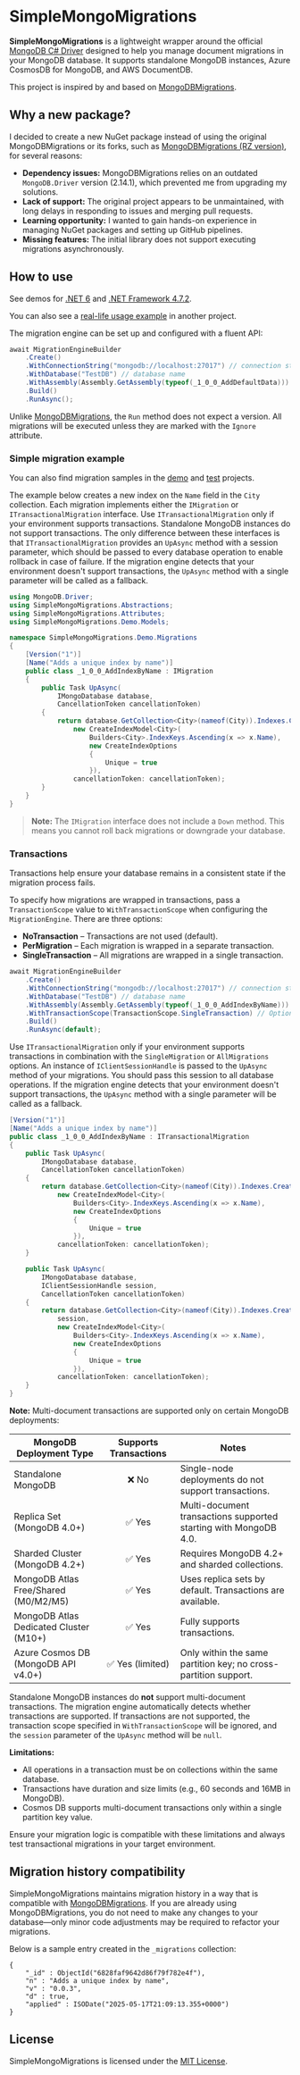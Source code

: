 # SimpleMongoMigrations

**SimpleMongoMigrations** is a lightweight wrapper around the official [MongoDB C# Driver](https://github.com/mongodb/mongo-csharp-driver) designed to help you manage document migrations in your MongoDB database. It supports standalone MongoDB instances, Azure CosmosDB for MongoDB, and AWS DocumentDB.

This project is inspired by and based on [MongoDBMigrations](https://bitbucket.org/i_am_a_kernel/mongodbmigrations/).

## Why a new package?

I decided to create a new NuGet package instead of using the original MongoDBMigrations or its forks, such as [MongoDBMigrations (RZ version)](https://github.com/ruxo/MongoDbMigrations), for several reasons:

- **Dependency issues:** MongoDBMigrations relies on an outdated `MongoDB.Driver` version (2.14.1), which prevented me from upgrading my solutions.
- **Lack of support:** The original project appears to be unmaintained, with long delays in responding to issues and merging pull requests.
- **Learning opportunity:** I wanted to gain hands-on experience in managing NuGet packages and setting up GitHub pipelines.
- **Missing features:** The initial library does not support executing migrations asynchronously.

## How to use

See demos for [.NET 6](https://github.com/evgenii-petukhov/SimpleMongoMigrations/tree/master/SimpleMongoMigrations.Demo.ConsoleNet6) and [.NET Framework 4.7.2](https://github.com/evgenii-petukhov/SimpleMongoMigrations/tree/master/SimpleMongoMigrations.Demo.ConsoleNet472).

You can also see a [real-life usage example](https://github.com/evgenii-petukhov/LetsTalk.Server/blob/master/LetsTalk.Server.Persistence.MongoDB.Services/MongoDBServicesRegistration.cs) in another project.

The migration engine can be set up and configured with a fluent API:

```csharp
await MigrationEngineBuilder
    .Create()
    .WithConnectionString("mongodb://localhost:27017") // connection string
    .WithDatabase("TestDB") // database name
    .WithAssembly(Assembly.GetAssembly(typeof(_1_0_0_AddDefaultData))) // assembly to scan for migrations
    .Build()
    .RunAsync();
```

Unlike [MongoDBMigrations](https://bitbucket.org/i_am_a_kernel/mongodbmigrations/), the `Run` method does not expect a version. All migrations will be executed unless they are marked with the `Ignore` attribute.

### Simple migration example

You can also find migration samples in the [demo](https://github.com/evgenii-petukhov/SimpleMongoMigrations/tree/master/SimpleMongoMigrations.Demo.Migrations) and [test](https://github.com/evgenii-petukhov/SimpleMongoMigrations/tree/master/SimpleMongoMigrations.Tests.VerifyMigrationOrder/Migrations) projects.

The example below creates a new index on the `Name` field in the `City` collection. Each migration implements either the `IMigration` or `ITransactionalMigration` interface. Use `ITransactionalMigration` only if your environment supports transactions. Standalone MongoDB instances do not support transactions. The only difference between these interfaces is that `ITransactionalMigration` provides an `UpAsync` method with a session parameter, which should be passed to every database operation to enable rollback in case of failure. If the migration engine detects that your environment doesn't support transactions, the `UpAsync` method with a single parameter will be called as a fallback.

```csharp
using MongoDB.Driver;
using SimpleMongoMigrations.Abstractions;
using SimpleMongoMigrations.Attributes;
using SimpleMongoMigrations.Demo.Models;

namespace SimpleMongoMigrations.Demo.Migrations
{
    [Version("1")]
    [Name("Adds a unique index by name")]
    public class _1_0_0_AddIndexByName : IMigration
    {
        public Task UpAsync(
            IMongoDatabase database,
            CancellationToken cancellationToken)
        {
            return database.GetCollection<City>(nameof(City)).Indexes.CreateOneAsync(
                new CreateIndexModel<City>(
                    Builders<City>.IndexKeys.Ascending(x => x.Name),
                    new CreateIndexOptions
                    {
                        Unique = true
                    }),
                cancellationToken: cancellationToken);
        }
    }
}
```

> **Note:** The `IMigration` interface does not include a `Down` method. This means you cannot roll back migrations or downgrade your database.

### Transactions

Transactions help ensure your database remains in a consistent state if the migration process fails.

To specify how migrations are wrapped in transactions, pass a `TransactionScope` value to `WithTransactionScope` when configuring the `MigrationEngine`. There are three options:

- **NoTransaction** – Transactions are not used (default).
- **PerMigration** – Each migration is wrapped in a separate transaction.
- **SingleTransaction** – All migrations are wrapped in a single transaction.

```csharp
await MigrationEngineBuilder
    .Create()
    .WithConnectionString("mongodb://localhost:27017") // connection string
    .WithDatabase("TestDB") // database name
    .WithAssembly(Assembly.GetAssembly(typeof(_1_0_0_AddIndexByName))) // assembly to scan for migrations
    .WithTransactionScope(TransactionScope.SingleTransaction) // Optional, can be omitted if not needed
    .Build()
    .RunAsync(default);
```

Use `ITransactionalMigration` only if your environment supports transactions in combination with the `SingleMigration` or `AllMigrations` options. An instance of `IClientSessionHandle` is passed to the `UpAsync` method of your migrations. You should pass this session to all database operations. If the migration engine detects that your environment doesn't support transactions, the `UpAsync` method with a single parameter will be called as a fallback.

```csharp
[Version("1")]
[Name("Adds a unique index by name")]
public class _1_0_0_AddIndexByName : ITransactionalMigration
{
    public Task UpAsync(
        IMongoDatabase database,
        CancellationToken cancellationToken)
    {
        return database.GetCollection<City>(nameof(City)).Indexes.CreateOneAsync(
            new CreateIndexModel<City>(
                Builders<City>.IndexKeys.Ascending(x => x.Name),
                new CreateIndexOptions
                {
                    Unique = true
                }),
            cancellationToken: cancellationToken);
    }

    public Task UpAsync(
        IMongoDatabase database,
        IClientSessionHandle session,
        CancellationToken cancellationToken)
    {
        return database.GetCollection<City>(nameof(City)).Indexes.CreateOneAsync(
            session,
            new CreateIndexModel<City>(
                Builders<City>.IndexKeys.Ascending(x => x.Name),
                new CreateIndexOptions
                {
                    Unique = true
                }),
            cancellationToken: cancellationToken);
    }
}
```

**Note:** Multi-document transactions are supported only on certain MongoDB deployments:

| MongoDB Deployment Type                | Supports Transactions | Notes                                                            |
| -------------------------------------- | :-------------------: | ---------------------------------------------------------------- |
| Standalone MongoDB                     |         ❌ No         | Single-node deployments do not support transactions.             |
| Replica Set (MongoDB 4.0+)             |        ✅ Yes         | Multi-document transactions supported starting with MongoDB 4.0. |
| Sharded Cluster (MongoDB 4.2+)         |        ✅ Yes         | Requires MongoDB 4.2+ and sharded collections.                   |
| MongoDB Atlas Free/Shared (M0/M2/M5)   |        ✅ Yes         | Uses replica sets by default. Transactions are available.        |
| MongoDB Atlas Dedicated Cluster (M10+) |        ✅ Yes         | Fully supports transactions.                                     |
| Azure Cosmos DB (MongoDB API v4.0+)    |   ✅ Yes (limited)    | Only within the same partition key; no cross-partition support.  |

Standalone MongoDB instances do **not** support multi-document transactions. The migration engine automatically detects whether transactions are supported. If transactions are not supported, the transaction scope specified in `WithTransactionScope` will be ignored, and the `session` parameter of the `UpAsync` method will be `null`.

**Limitations:**

- All operations in a transaction must be on collections within the same database.
- Transactions have duration and size limits (e.g., 60 seconds and 16MB in MongoDB).
- Cosmos DB supports multi-document transactions only within a single partition key value.

Ensure your migration logic is compatible with these limitations and always test transactional migrations in your target environment.

## Migration history compatibility

SimpleMongoMigrations maintains migration history in a way that is compatible with [MongoDBMigrations](https://bitbucket.org/i_am_a_kernel/mongodbmigrations/). If you are already using MongoDBMigrations, you do not need to make any changes to your database—only minor code adjustments may be required to refactor your migrations.

Below is a sample entry created in the `_migrations` collection:

```
{
    "_id" : ObjectId("6828faf9642d86f79f782e4f"),
    "n" : "Adds a unique index by name",
    "v" : "0.0.3",
    "d" : true,
    "applied" : ISODate("2025-05-17T21:09:13.355+0000")
}
```

## License

SimpleMongoMigrations is licensed under the [MIT License](https://github.com/evgenii-petukhov/SimpleMongoMigrations/blob/master/LICENSE).
